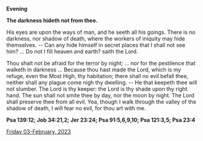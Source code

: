 **Evening**

**The darkness hideth not from thee.**
 
His eyes are upon the ways of man, and he seeth all his goings. There is no darkness, nor shadow of death, where the workers of iniquity may hide themselves. -- Can any hide himself in secret places that I shall not see him? ... Do not I fill heaven and earth? saith the Lord.
 
Thou shalt not be afraid for the terror by night; ... nor for the pestilence that walketh in darkness ... Because thou hast made the Lord, which is my refuge, even the Most High, thy habitation; there shall no evil befall thee, neither shall any plague come nigh thy dwelling. -- He that keepeth thee will not slumber. The Lord is thy keeper: the Lord is thy shade upon thy right hand. The sun shall not smite thee by day, nor the moon by night. The Lord shall preserve thee from all evil. Yea, though I walk through the valley of the shadow of death, I will fear no evil, for thou art with me.  

**Psa 139:12; Job 34:21,2; Jer 23:24; Psa 91:5,6,9,10; Psa 121:3,5; Psa 23:4**

[Friday 03-February, 2023](https://t.me/daily_light)
